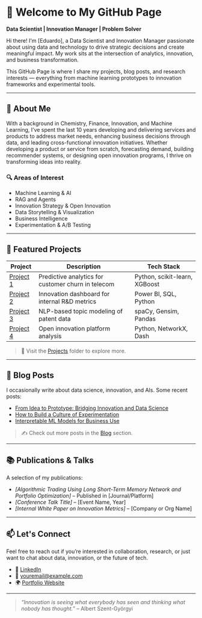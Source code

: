 # 👋 Welcome to My GitHub Page 
 
**Data Scientist | Innovation Manager | Problem Solver**

Hi there! I'm [Eduardo], a Data Scientist and Innovation Manager passionate about using data and technology to drive strategic decisions and create meaningful impact. My work sits at the intersection of analytics, innovation, and business transformation.

This GitHub Page is where I share my projects, blog posts, and research interests — everything from machine learning prototypes to innovation frameworks and experimental tools.

---

## 🚀 About Me

With a background in Chemistry, Finance, Innovation, and Machine Learning, I’ve spent the last 10 years developing and delivering services and products to address market needs, enhancing business decisions through data, and leading cross-functional innovation initiatives. Whether developing a product or service from scratch, forecasting demand, building recommender systems, or designing open innovation programs, I thrive on transforming ideas into reality.

### 🔍 Areas of Interest
- Machine Learning & AI
- RAG and Agents
- Innovation Strategy & Open Innovation
- Data Storytelling & Visualization
- Business Intelligence
- Experimentation & A/B Testing

---

## 🧠 Featured Projects

| Project | Description | Tech Stack |
|--------|-------------|------------|
| [Project 1](./projects/project1.md) | Predictive analytics for customer churn in telecom | Python, scikit-learn, XGBoost |
| [Project 2](./projects/project2.md) | Innovation dashboard for internal R&D metrics | Power BI, SQL, Python |
| [Project 3](./projects/project3.md) | NLP-based topic modeling of patent data | spaCy, Gensim, Pandas |
| [Project 4](./projects/project4.md) | Open innovation platform analysis | Python, NetworkX, Dash |

> 🔎 Visit the [Projects](./projects) folder to explore more.

---

## 📝 Blog Posts

I occasionally write about data science, innovation, and AIs. Some recent posts:

- [From Idea to Prototype: Bridging Innovation and Data Science](./blog/idea-to-prototype.md)
- [How to Build a Culture of Experimentation](./blog/culture-of-experimentation.md)
- [Interpretable ML Models for Business Use](./blog/interpretable-ml.md)

> ✍️ Check out more posts in the [Blog](./blog) section.

---

## 📚 Publications & Talks

A selection of my publications:

- *[Algorithmic Trading Using Long Short-Term Memory Network and Portfolio Optimization]* – Published in [Journal/Platform]
- *[Conference Talk Title]* – [Event Name, Year]
- *[Internal White Paper on Innovation Metrics]* – [Company or Org Name]

---

## 📫 Let's Connect

Feel free to reach out if you’re interested in collaboration, research, or just want to chat about data, innovation, or the future of tech.

- 🔗 [LinkedIn](https://www.linkedin.com/in/salvador-rocha/)
- 📧 [youremail@example.com](mailto:salvador.rocha.e@gmail.com)
- 🌍 [Portfolio Website](https://github.com/Salvatore-Rocha)

---

> *“Innovation is seeing what everybody has seen and thinking what nobody has thought.”* – Albert Szent-Györgyi

